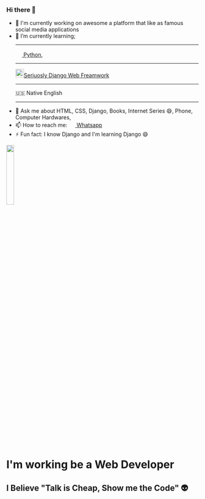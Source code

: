 ### Hi there 👋

- 🔭 I'm currently working on awesome a platform that like as famous social media applications
- 🌱 I’m currently learning; <hr> <a href="https://en.wikipedia.org/wiki/Python_(programming_language)"> <img height="17px;" src="https://img.icons8.com/ios-filled/2x/python-file.png"> Python</a>,<hr>  <a href="https://en.wikipedia.org/wiki/Django_(web_framework)"><img  height="22px;" src="https://img.icons8.com/material-rounded/2x/django.png">Seriuosly Django Web Freamwork</a><hr> 🇺🇸 Native English <hr>
- 💬 Ask me about HTML, CSS, Django, Books, Internet Series 😄, Phone, Computer Hardwares, 
- 📫 How to reach me:  <a href="https://wa.me/+9005539391218?text=Hi%2C%20Enes!"><img  height="17px;" src="https://image.flaticon.com/icons/png/128/1384/1384079.png"> Whatsapp</a>
- ⚡ Fun fact: I know Django and I'm learning Django 😄

<a href="https://github.com/enesislam"><img height="20%;" src="https://d6f6d0kpz0gyr.cloudfront.net/uploads/images-archive/Blog/Gifs/coding.gif?mtime=20200914144127&focal=none"></a>
<h1>I'm working be a Web Developer</h1>
<h2>I Believe "Talk is Cheap, Show me the Code" 👽</h2>
